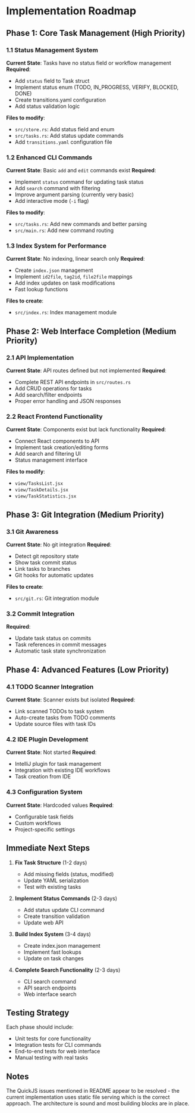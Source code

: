 # Implementation Roadmap

## Phase 1: Core Task Management (High Priority)

### 1.1 Status Management System
**Current State**: Tasks have no status field or workflow management
**Required**:
- Add `status` field to Task struct
- Implement status enum (TODO, IN_PROGRESS, VERIFY, BLOCKED, DONE)
- Create transitions.yaml configuration
- Add status validation logic

**Files to modify**:
- `src/store.rs`: Add status field and enum
- `src/tasks.rs`: Add status update commands
- Add `transitions.yaml` configuration file

### 1.2 Enhanced CLI Commands
**Current State**: Basic `add` and `edit` commands exist
**Required**:
- Implement `status` command for updating task status
- Add `search` command with filtering
- Improve argument parsing (currently very basic)
- Add interactive mode (`-i` flag)

**Files to modify**:
- `src/tasks.rs`: Add new commands and better parsing
- `src/main.rs`: Add new command routing

### 1.3 Index System for Performance
**Current State**: No indexing, linear search only
**Required**:
- Create `index.json` management
- Implement `id2file`, `tag2id`, `file2file` mappings
- Add index updates on task modifications
- Fast lookup functions

**Files to create**:
- `src/index.rs`: Index management module

## Phase 2: Web Interface Completion (Medium Priority)

### 2.1 API Implementation
**Current State**: API routes defined but not implemented
**Required**:
- Complete REST API endpoints in `src/routes.rs`
- Add CRUD operations for tasks
- Add search/filter endpoints
- Proper error handling and JSON responses

### 2.2 React Frontend Functionality
**Current State**: Components exist but lack functionality
**Required**:
- Connect React components to API
- Implement task creation/editing forms
- Add search and filtering UI
- Status management interface

**Files to modify**:
- `view/TasksList.jsx`
- `view/TaskDetails.jsx`
- `view/TaskStatistics.jsx`

## Phase 3: Git Integration (Medium Priority)

### 3.1 Git Awareness
**Current State**: No git integration
**Required**:
- Detect git repository state
- Show task commit status
- Link tasks to branches
- Git hooks for automatic updates

**Files to create**:
- `src/git.rs`: Git integration module

### 3.2 Commit Integration
**Required**:
- Update task status on commits
- Task references in commit messages
- Automatic task state synchronization

## Phase 4: Advanced Features (Low Priority)

### 4.1 TODO Scanner Integration
**Current State**: Scanner exists but isolated
**Required**:
- Link scanned TODOs to task system
- Auto-create tasks from TODO comments
- Update source files with task IDs

### 4.2 IDE Plugin Development
**Current State**: Not started
**Required**:
- IntelliJ plugin for task management
- Integration with existing IDE workflows
- Task creation from IDE

### 4.3 Configuration System
**Current State**: Hardcoded values
**Required**:
- Configurable task fields
- Custom workflows
- Project-specific settings

## Immediate Next Steps

1. **Fix Task Structure** (1-2 days)
   - Add missing fields (status, modified)
   - Update YAML serialization
   - Test with existing tasks

2. **Implement Status Commands** (2-3 days)
   - Add status update CLI command
   - Create transition validation
   - Update web API

3. **Build Index System** (3-4 days)
   - Create index.json management
   - Implement fast lookups
   - Update on task changes

4. **Complete Search Functionality** (2-3 days)
   - CLI search command
   - API search endpoints
   - Web interface search

## Testing Strategy

Each phase should include:
- Unit tests for core functionality
- Integration tests for CLI commands
- End-to-end tests for web interface
- Manual testing with real tasks

## Notes

The QuickJS issues mentioned in README appear to be resolved - the current implementation uses static file serving which is the correct approach. The architecture is sound and most building blocks are in place.
